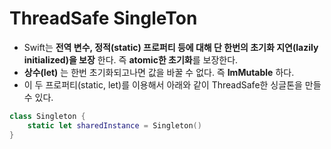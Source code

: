 # ThreadSafe SingleTon

- Swift는  **전역 변수, 정적(static) 프로퍼티 등에 대해 단 한번의 초기화 지연(lazily initialized)을 보장** 한다. 즉  **atomic한 초기화**를 보장한다.
- **상수(let)** 는 한번 초기화되고나면 값을 바꿀 수 없다. 즉 **ImMutable** 하다. 
- 이 두 프로퍼티(static, let)를 이용해서 아래와 같이 ThreadSafe한 싱글톤을 만들 수 있다.

```swift 
class Singleton {
    static let sharedInstance = Singleton()
}
```

